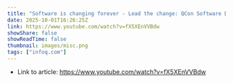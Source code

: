 ```yaml
---
title: "Software is changing forever - Lead the change: QCon Software Development Conference."
date: 2025-10-01T16:26:25Z
link: https://www.youtube.com/watch?v=fX5XEnVVBdw
showShare: false
showReadTime: false
thumbnail: images/misc.png
tags: ["infoq.com"]
---
```



- Link to article: https://www.youtube.com/watch?v=fX5XEnVVBdw
